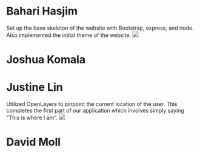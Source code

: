 # Bahari Hasjim
Set up the base skeleton of the website with Bootstrap, express, and node. Also implemented the initial theme of the website.
![](http://i.imgur.com/0P9cLKr.png?raw=true)

# Joshua Komala

# Justine Lin
Utilized OpenLayers to pinpoint the current location of the user. This completes the first part of our application which involves simply saying "This is where I am".
![](http://i.imgur.com/t0OXJe4.jpg?raw=true)

# David Moll
